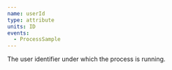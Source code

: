 ```yaml
---
name: userId
type: attribute
units: ID
events:
  - ProcessSample
---
```


The user identifier under which the process is running.